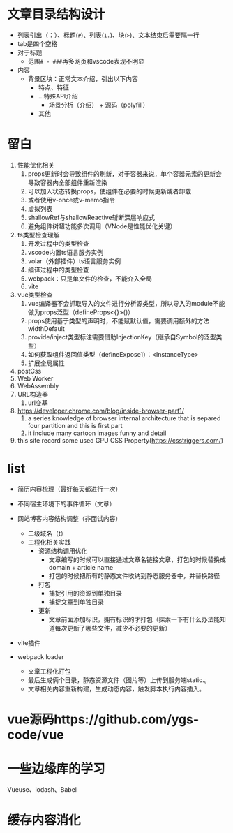 # 文章目录结构设计

- 列表引出（：）、标题(`#`)、列表(`1.`)、块(`>`)、文本结束后需要隔一行
- tab是四个空格
- 对于标题
    - 范围`# - ###`再多网页和vscode表现不明显
- 内容
    - 背景区块：正常文本介绍，引出以下内容
        - 特点、特征
        - ...特殊API介绍
            - 场景分析（介绍） + 源码（polyfill）
        - 其他

# 留白

1. 性能优化相关
    1. props更新时会导致组件的刷新，对于容器来说，单个容器元素的更新会导致容器内全部组件重新渲染
    2. 可以加入状态转换props，使组件在必要的时候更新或者卸载
    3. 或者使用v-once或v-memo指令
    4. 虚拟列表
    5. shallowRef与shallowReactive斩断深层响应式
    6. 避免组件树超功能多次调用（VNode是性能优化关键）
2. ts类型检查理解
    1. 开发过程中的类型检查
    2. vscode内置ts语言服务实例
    3. volar（外部插件）ts语言服务实例
    4. 编译过程中的类型检查
    5. webpack：只是单文件的检查，不能介入全局
    6. vite
3. vue类型检查
    1. vue编译器不会抓取导入的文件进行分析源类型，所以导入的module不能做为props泛型（defineProps<{}>()）
    2. props使用基于类型的声明时，不能赋默认值，需要调用额外的方法widthDefault
    3. provide/inject类型标注需要借助InjectionKey（继承自Symbol的泛型类型）
    4. 如何获取组件返回值类型（defineExpose1）：<InstanceType<typeof Component>>
    5. 扩展全局属性
4. postCss
5. Web Worker
6. WebAssembly
9. URL构造器
    1. url变基
10. https://developer.chrome.com/blog/inside-browser-part1/
    1. a series knowledge of browser internal architecture that is separed four partition and this is first part
    2. it include many cartoon images funny and detail
11. this site record some used GPU CSS Property(https://csstriggers.com/)

# list

- 简历内容梳理（最好每天都进行一次）
- 不同宿主环境下的事件循环（文章）
- 网站博客内容结构调整（非面试内容）
    - 二级域名（t）
    - 工程化相关实践
        - 资源结构调用优化
            - 文章编写的时候可以直接通过文章名链接文章，打包的时候替换成domain + article name
            - 打包的时候把所有的静态文件收纳到静态服务器中，并替换路径
        - 打包
            - 捕捉引用的资源到单独目录
            - 捕捉文章到单独目录
        - 更新
            - 文章前面添加标识，拥有标识的才打包（探索一下有什么办法能知道每次更新了哪些文件，减少不必要的更新）


- vite插件
- webpack loader
    - 文章工程化打包
    - 最后生成俩个目录，静态资源文件（图片等）上传到服务端static.。
    - 文章相关内容重新构建，生成动态内容，触发脚本执行内容插入。


# vue源码https://github.com/ygs-code/vue

# 一些边缘库的学习
Vueuse、lodash、Babel

# 缓存内容消化